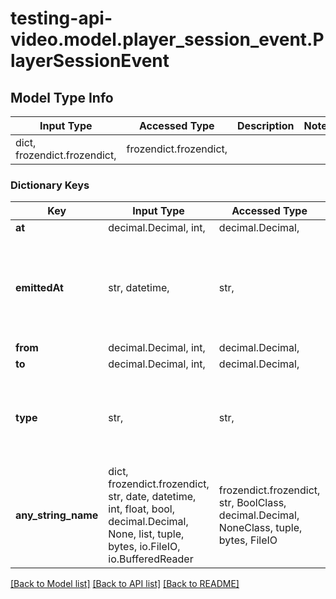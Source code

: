 # testing-api-video.model.player_session_event.PlayerSessionEvent

## Model Type Info
Input Type | Accessed Type | Description | Notes
------------ | ------------- | ------------- | -------------
dict, frozendict.frozendict,  | frozendict.frozendict,  |  | 

### Dictionary Keys
Key | Input Type | Accessed Type | Description | Notes
------------ | ------------- | ------------- | ------------- | -------------
**at** | decimal.Decimal, int,  | decimal.Decimal,  |  | [optional] 
**emittedAt** | str, datetime,  | str,  | When an event occurred, presented in ISO-8601 format. | [optional] value must conform to RFC-3339 date-time
**from** | decimal.Decimal, int,  | decimal.Decimal,  |  | [optional] 
**to** | decimal.Decimal, int,  | decimal.Decimal,  |  | [optional] 
**type** | str,  | str,  | Possible values are: ready, play, pause, resume, seek.backward, seek.forward, end | [optional] 
**any_string_name** | dict, frozendict.frozendict, str, date, datetime, int, float, bool, decimal.Decimal, None, list, tuple, bytes, io.FileIO, io.BufferedReader | frozendict.frozendict, str, BoolClass, decimal.Decimal, NoneClass, tuple, bytes, FileIO | any string name can be used but the value must be the correct type | [optional]

[[Back to Model list]](../../README.md#documentation-for-models) [[Back to API list]](../../README.md#documentation-for-api-endpoints) [[Back to README]](../../README.md)

